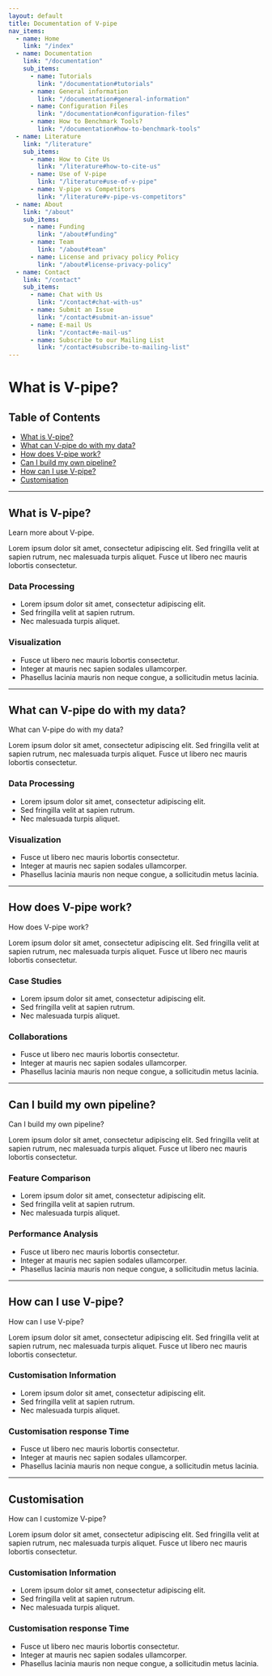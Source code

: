 ```yaml
---
layout: default
title: Documentation of V-pipe
nav_items:
  - name: Home
    link: "/index"
  - name: Documentation
    link: "/documentation"
    sub_items:
      - name: Tutorials
        link: "/documentation#tutorials"
      - name: General information
        link: "/documentation#general-information"
      - name: Configuration Files
        link: "/documentation#configuration-files"
      - name: How to Benchmark Tools?
        link: "/documentation#how-to-benchmark-tools"
  - name: Literature
    link: "/literature"
    sub_items:
      - name: How to Cite Us
        link: "/literature#how-to-cite-us"
      - name: Use of V-pipe
        link: "/literature#use-of-v-pipe"
      - name: V-pipe vs Competitors
        link: "/literature#v-pipe-vs-competitors"
  - name: About
    link: "/about"
    sub_items:
      - name: Funding
        link: "/about#funding"
      - name: Team
        link: "/about#team"
      - name: License and privacy policy Policy
        link: "/about#license-privacy-policy"
  - name: Contact
    link: "/contact"
    sub_items:
      - name: Chat with Us
        link: "/contact#chat-with-us"
      - name: Submit an Issue
        link: "/contact#submit-an-issue"
      - name: E-mail Us
        link: "/contact#e-mail-us"
      - name: Subscribe to our Mailing List
        link: "/contact#subscribe-to-mailing-list"
---
```


# What is V-pipe?

## Table of Contents
- [What is V-pipe?](#what-is-v-pipe)
- [What can V-pipe do with my data?](#what-can-v-pipe-do-with-my-data)
- [How does V-pipe work?](#how-does-v-pipe-work)
- [Can I build my own pipeline?](#can-i-build-my-own-pipeline)
- [How can I use V-pipe?](#how-can-i-use-v-pipe)
- [Customisation](#customisation)

---

## What is V-pipe?
Learn more about V-pipe.

Lorem ipsum dolor sit amet, consectetur adipiscing elit. Sed fringilla velit at sapien rutrum, nec malesuada turpis aliquet. Fusce ut libero nec mauris lobortis consectetur.

### Data Processing
- Lorem ipsum dolor sit amet, consectetur adipiscing elit.
- Sed fringilla velit at sapien rutrum.
- Nec malesuada turpis aliquet.

### Visualization
- Fusce ut libero nec mauris lobortis consectetur.
- Integer at mauris nec sapien sodales ullamcorper.
- Phasellus lacinia mauris non neque congue, a sollicitudin metus lacinia.

---

## What can V-pipe do with my data?
What can V-pipe do with my data?

Lorem ipsum dolor sit amet, consectetur adipiscing elit. Sed fringilla velit at sapien rutrum, nec malesuada turpis aliquet. Fusce ut libero nec mauris lobortis consectetur.

### Data Processing
- Lorem ipsum dolor sit amet, consectetur adipiscing elit.
- Sed fringilla velit at sapien rutrum.
- Nec malesuada turpis aliquet.

### Visualization
- Fusce ut libero nec mauris lobortis consectetur.
- Integer at mauris nec sapien sodales ullamcorper.
- Phasellus lacinia mauris non neque congue, a sollicitudin metus lacinia.

---

## How does V-pipe work?
How does V-pipe work?

Lorem ipsum dolor sit amet, consectetur adipiscing elit. Sed fringilla velit at sapien rutrum, nec malesuada turpis aliquet. Fusce ut libero nec mauris lobortis consectetur.

### Case Studies
- Lorem ipsum dolor sit amet, consectetur adipiscing elit.
- Sed fringilla velit at sapien rutrum.
- Nec malesuada turpis aliquet.

### Collaborations
- Fusce ut libero nec mauris lobortis consectetur.
- Integer at mauris nec sapien sodales ullamcorper.
- Phasellus lacinia mauris non neque congue, a sollicitudin metus lacinia.

---

## Can I build my own pipeline?
Can I build my own pipeline?

Lorem ipsum dolor sit amet, consectetur adipiscing elit. Sed fringilla velit at sapien rutrum, nec malesuada turpis aliquet. Fusce ut libero nec mauris lobortis consectetur.

### Feature Comparison
- Lorem ipsum dolor sit amet, consectetur adipiscing elit.
- Sed fringilla velit at sapien rutrum.
- Nec malesuada turpis aliquet.

### Performance Analysis
- Fusce ut libero nec mauris lobortis consectetur.
- Integer at mauris nec sapien sodales ullamcorper.
- Phasellus lacinia mauris non neque congue, a sollicitudin metus lacinia.

---

## How can I use V-pipe?
How can I use V-pipe?

Lorem ipsum dolor sit amet, consectetur adipiscing elit. Sed fringilla velit at sapien rutrum, nec malesuada turpis aliquet. Fusce ut libero nec mauris lobortis consectetur.

### Customisation Information
- Lorem ipsum dolor sit amet, consectetur adipiscing elit.
- Sed fringilla velit at sapien rutrum.
- Nec malesuada turpis aliquet.

### Customisation response Time
- Fusce ut libero nec mauris lobortis consectetur.
- Integer at mauris nec sapien sodales ullamcorper.
- Phasellus lacinia mauris non neque congue, a sollicitudin metus lacinia.

---

## Customisation
How can I customize V-pipe?

Lorem ipsum dolor sit amet, consectetur adipiscing elit. Sed fringilla velit at sapien rutrum, nec malesuada turpis aliquet. Fusce ut libero nec mauris lobortis consectetur.

### Customisation Information
- Lorem ipsum dolor sit amet, consectetur adipiscing elit.
- Sed fringilla velit at sapien rutrum.
- Nec malesuada turpis aliquet.

### Customisation response Time
- Fusce ut libero nec mauris lobortis consectetur.
- Integer at mauris nec sapien sodales ullamcorper.
- Phasellus lacinia mauris non neque congue, a sollicitudin metus lacinia.